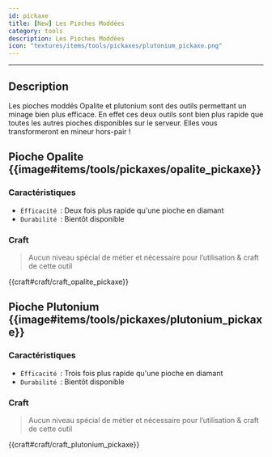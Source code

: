 ```yaml
---
id: pickaxe
title: [New] Les Pioches Moddées
category: tools
description: Les Pioches Moddées
icon: "textures/items/tools/pickaxes/plutonium_pickaxe.png"
---
```

___
## Description

Les pioches moddés Opalite et plutonium sont des outils permettant un minage bien plus efficace. 
En effet ces deux outils sont bien plus rapide que toutes les autres pioches disponibles sur le serveur. 
Elles vous transformeront en mineur hors-pair !

## Pioche Opalite {{image#items/tools/pickaxes/opalite_pickaxe}}

### Caractéristiques

- ``Éfficacité ``: Deux fois plus rapide qu'une pioche en diamant 
- ``Durabilité ``: Bientôt disponible

### Craft 

> Aucun niveau spécial de métier et nécessaire pour l’utilisation & craft de cette outil

{{craft#craft/craft_opalite_pickaxe}} 
## Pioche Plutonium {{image#items/tools/pickaxes/plutonium_pickaxe}}

### Caractéristiques

- ``Éfficacité ``: Trois fois plus rapide qu'une pioche en diamant 
- ``Durabilité ``: Bientôt disponible

### Craft 

> Aucun niveau spécial de métier et nécessaire pour l’utilisation & craft de cette outil

{{craft#craft/craft_plutonium_pickaxe}} 
